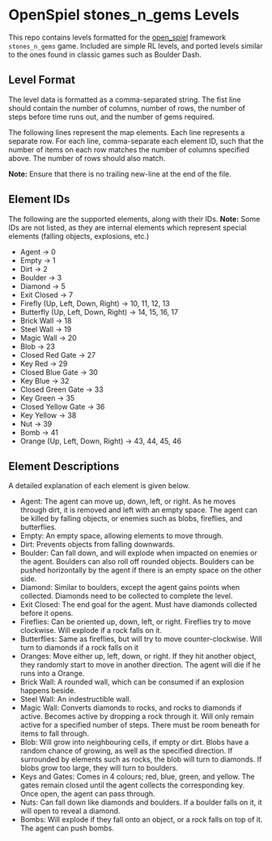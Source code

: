 # OpenSpiel stones_n_gems Levels
This repo contains levels formatted for the [open_spiel](https://github.com/deepmind/open_spiel) framework `stones_n_gems` game. Included are simple RL levels, and ported levels similar to the ones found in classic games such as Boulder Dash.

## Level Format
The level data is formatted as a comma-separated string. The fist line should contain the number of columns, number of rows, the number of steps before time runs out, and the number of gems required.

The following lines represent the map elements. Each line represents a separate row. For each line, comma-separate each element ID, such that the number of items on each row matches the number of columns specified above. The number of rows should also match.

**Note:** Ensure that there is no trailing new-line at the end of the file.

## Element IDs
The following are the supported elements, along with their IDs. **Note:** Some IDs are not listed, as they are internal elements which represent special elements (falling objects, explosions, etc.)
- Agent -> 0
- Empty -> 1
- Dirt -> 2
- Boulder -> 3
- Diamond -> 5
- Exit Closed -> 7
- Firefly (Up, Left, Down, Right) -> 10, 11, 12, 13
- Butterfly (Up, Left, Down, Right) -> 14, 15, 16, 17
- Brick Wall -> 18
- Steel Wall -> 19
- Magic Wall -> 20
- Blob -> 23
- Closed Red Gate -> 27
- Key Red -> 29
- Closed Blue Gate -> 30
- Key Blue -> 32
- Closed Green Gate -> 33
- Key Green -> 35
- Closed Yellow Gate -> 36
- Key Yellow -> 38
- Nut -> 39
- Bomb -> 41
- Orange (Up, Left, Down, Right) -> 43, 44, 45, 46

## Element Descriptions
A detailed explanation of each element is given below.
- Agent: The agent can move up, down, left, or right. As he moves through dirt, it is removed and left with an empty space. The agent can be killed by falling objects, or enemies such as blobs, fireflies, and butterflies.
- Empty: An empty space, allowing elements to move through.
- Dirt: Prevents objects from falling downwards.
- Boulder: Can fall down, and will explode when impacted on enemies or the agent. Boulders can also roll off rounded objects. Boulders can be pushed horizontally by the agent if there is an empty space on the other side.
- Diamond: Similar to boulders, except the agent gains points when collected. Diamonds need to be collected to complete the level.
- Exit Closed: The end goal for the agent. Must have diamonds collected before it opens.
- Fireflies: Can be oriented up, down, left, or right. Fireflies try to move clockwise. Will explode if a rock falls on it.
- Butterflies: Same as fireflies, but will try to move counter-clockwise. Will turn to diamonds if a rock falls on it
- Oranges: Move either up, left, down, or right. If they hit another object, they randomly start to move in another direction. The agent will die if he runs into a Orange.
- Brick Wall: A rounded wall, which can be consumed if an explosion happens beside.
- Steel Wall: An indestructible wall.
- Magic Wall: Converts diamonds to rocks, and rocks to diamonds if active. Becomes active by dropping a rock through it. Will only remain active for a specified number of steps. There must be room beneath for items to fall through.
- Blob: Will grow into neighbouring cells, if empty or dirt. Blobs have a random chance of growing, as well as the specified direction. If surrounded by elements such as rocks, the blob will turn to diamonds. If blobs grow too large, they will turn to boulders.
- Keys and Gates: Comes in 4 colours; red, blue, green, and yellow. The gates remain closed until the agent collects the corresponding key. Once open, the agent can pass through.
- Nuts: Can fall down like diamonds and boulders. If a boulder falls on it, it will open to reveal a diamond.
- Bombs: Will explode if they fall onto an object, or a rock falls on top of it. The agent can push bombs.
